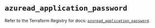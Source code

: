 # `azuread_application_password`

Refer to the Terraform Registry for docs: [`azuread_application_password`](https://registry.terraform.io/providers/hashicorp/azuread/2.51.0/docs/resources/application_password).
